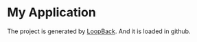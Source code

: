 # My Application

The project is generated by [LoopBack](http://loopback.io).
And it is loaded in github.
